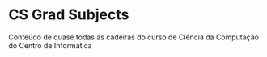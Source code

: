CS Grad Subjects
============================
Conteúdo de quase todas as cadeiras do curso de Ciência da Computação do Centro de Informática 
